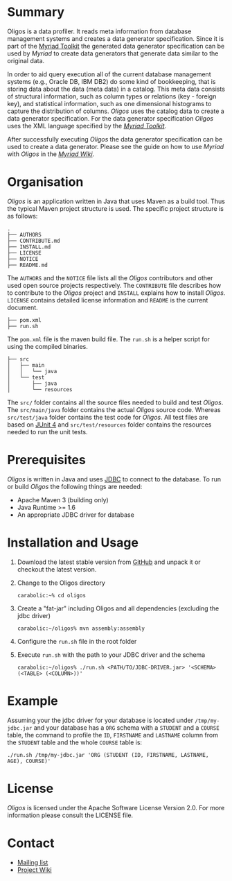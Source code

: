 # Summary

Oligos is a data profiler. It reads meta information from database management systems and creates a data generator specification. Since it is part of the [Myriad Toolkit]() the generated data generator specification can be used by _Myriad_ to create data generators that generate data similar to the original data.

In order to aid query execution all of the current database management systems (e.g., Oracle DB, IBM DB2) do some kind of bookkeeping, that is storing data about the data (meta data) in a catalog. This meta data consists of structural information, such as column types or relations (key - foreign key), and statistical information, such as one dimensional histograms to capture the distribution of columns. _Oligos_ uses the catalog data to create a data generator specification. For the data generator specification _Oligos_ uses the XML language specified by the [_Myriad Toolkit_](https://github.com/TU-Berlin-DIMA/myriad-toolkit/wiki/XML-Specification-Reference-Manual).

After successfully executing _Oligos_ the data generator specification can be used to create a data generator. Please see the guide on how to use _Myriad_ with _Oligos_ in the [_Myriad Wiki_](https://github.com/TU-Berlin-DIMA/myriad-toolkit/wiki/Using-Oligos-Guide).

# Organisation

_Oligos_ is an application written in Java that uses Maven as a build tool. Thus the typical Maven project structure is used. The specific project structure is as follows:

    .
    ├── AUTHORS
    ├── CONTRIBUTE.md
    ├── INSTALL.md
    ├── LICENSE
    ├── NOTICE
    ├── README.md

The `AUTHORS` and the `NOTICE` file lists all the _Oligos_ contributors and other used open source projects respectively. The `CONTRIBUTE` file describes how to contribute to the _Oligos_ project and  `INSTALL` explains how to install _Oligos_. `LICENSE` contains detailed license information and `README` is the current document.

    ├── pom.xml
    ├── run.sh

The `pom.xml` file is the maven build file. The `run.sh` is a helper script for using the compiled binaries.

    ├── src
    │   ├── main
    │   │   └── java
    │   └── test
    │       ├── java
    │       └── resources

The `src/` folder contains all the source files needed to build and test _Oligos_. The `src/main/java` folder contains the actual _Oligos_ source code. Whereas `src/test/java` folder contains the test code for _Oligos_. All test files are based on [JUnit 4]() and `src/test/resources` folder contains the resources needed to run the unit tests.

# Prerequisites

_Oligos_ is written in Java and uses [JDBC](http://www.oracle.com/technetwork/java/javase/jdbc/index.html) to connect to the database. To run or build _Oligos_ the following things are needed:

* Apache Maven 3 (building only)
* Java Runtime >= 1.6
* An appropriate JDBC driver for database

# Installation and Usage

1. Download the latest stable version from [GitHub](https://github.com/TU-Berlin-DIMA/oligos/releases) and unpack it or checkout the latest version.

2. Change to the Oligos directory

     ```Shell
     carabolic:~% cd oligos
     ```

3.  Create a "fat-jar" including Oligos and all dependencies (excluding the jdbc driver)

     ```Shell
     carabolic:~/oligos% mvn assembly:assembly
     ```

4. Configure the `run.sh` file in the root folder

5. Execute `run.sh` with the path to your JDBC driver and the schema

    ```Shell
    carabolic:~/oligos% ./run.sh <PATH/TO/JDBC-DRIVER.jar> '<SCHEMA> (<TABLE> (<COLUMN>))'
    ```

# Example

Assuming your the jdbc driver for your database is located under `/tmp/my-jdbc.jar` and your database has a `ORG` schema with a `STUDENT` and a `COURSE` table, the command to profile the `ID`, `FIRSTNAME` and `LASTNAME` column from the `STUDENT` table and the whole `COURSE` table is:

`./run.sh /tmp/my-jdbc.jar 'ORG (STUDENT (ID, FIRSTNAME, LASTNAME, AGE), COURSE)'`

# License

_Oligos_ is licensed under the Apache Software License Version 2.0. For more information please consult the LICENSE file.

# Contact

* [Mailing list](mailto:dima-myriad.toolkit@lists.tu-berlin.de)
* [Project Wiki](https://github.com/TU-Berlin-DIMA/oligos/wiki)
